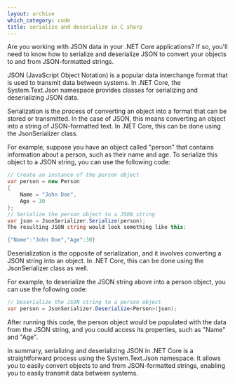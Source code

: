 ```yaml
---
layout: archive
which_category: code
title: serialize and deserialize in C sharp
---
```


Are you working with JSON data in your .NET Core applications? If so, you'll need to know how to serialize and deserialize JSON to convert your objects to and from JSON-formatted strings.

JSON (JavaScript Object Notation) is a popular data interchange format that is used to transmit data between systems. In .NET Core, the System.Text.Json namespace provides classes for serializing and deserializing JSON data.

Serialization is the process of converting an object into a format that can be stored or transmitted. In the case of JSON, this means converting an object into a string of JSON-formatted text. In .NET Core, this can be done using the JsonSerializer class.

For example, suppose you have an object called "person" that contains information about a person, such as their name and age. To serialize this object to a JSON string, you can use the following code:

``` c#
// Create an instance of the person object
var person = new Person
{
    Name = "John Doe",
    Age = 30
};
// Serialize the person object to a JSON string
var json = JsonSerializer.Serialize(person);
The resulting JSON string would look something like this:
```

``` c#
{"Name":"John Doe","Age":30}
```
Deserialization is the opposite of serialization, and it involves converting a JSON string into an object. In .NET Core, this can be done using the JsonSerializer class as well.

For example, to deserialize the JSON string above into a person object, you can use the following code:

``` c#
// Deserialize the JSON string to a person object
var person = JsonSerializer.Deserialize<Person>(json);
```
After running this code, the person object would be populated with the data from the JSON string, and you could access its properties, such as "Name" and "Age".

In summary, serializing and deserializing JSON in .NET Core is a straightforward process using the System.Text.Json namespace. It allows you to easily convert objects to and from JSON-formatted strings, enabling you to easily transmit data between systems.
